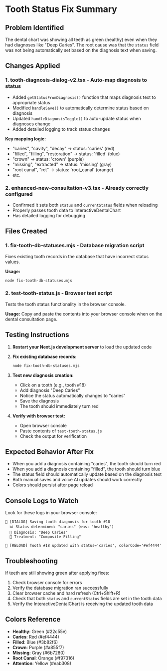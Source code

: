 # Tooth Status Fix Summary

## Problem Identified
The dental chart was showing all teeth as green (healthy) even when they had diagnoses like "Deep Caries". The root cause was that the `status` field was not being automatically set based on the diagnosis text when saving.

## Changes Applied

### 1. **tooth-diagnosis-dialog-v2.tsx** - Auto-map diagnosis to status
- Added `getStatusFromDiagnosis()` function that maps diagnosis text to appropriate status
- Modified `handleSave()` to automatically determine status based on diagnosis
- Updated `handleDiagnosisToggle()` to auto-update status when diagnoses change
- Added detailed logging to track status changes

**Key mapping logic:**
- "caries", "cavity", "decay" → status: 'caries' (red)
- "filled", "filling", "restoration" → status: 'filled' (blue)
- "crown" → status: 'crown' (purple)
- "missing", "extracted" → status: 'missing' (gray)
- "root canal", "rct" → status: 'root_canal' (orange)
- etc.

### 2. **enhanced-new-consultation-v3.tsx** - Already correctly configured
- Confirmed it sets both `status` and `currentStatus` fields when reloading
- Properly passes tooth data to InteractiveDentalChart
- Has detailed logging for debugging

## Files Created

### 1. **fix-tooth-db-statuses.mjs** - Database migration script
Fixes existing tooth records in the database that have incorrect status values.

**Usage:**
```bash
node fix-tooth-db-statuses.mjs
```

### 2. **test-tooth-status.js** - Browser test script
Tests the tooth status functionality in the browser console.

**Usage:**
Copy and paste the contents into your browser console when on the dental consultation page.

## Testing Instructions

1. **Restart your Next.js development server** to load the updated code

2. **Fix existing database records:**
   ```bash
   node fix-tooth-db-statuses.mjs
   ```

3. **Test new diagnosis creation:**
   - Click on a tooth (e.g., tooth #18)
   - Add diagnosis "Deep Caries"
   - Notice the status automatically changes to "caries"
   - Save the diagnosis
   - The tooth should immediately turn red

4. **Verify with browser test:**
   - Open browser console
   - Paste contents of `test-tooth-status.js`
   - Check the output for verification

## Expected Behavior After Fix

- When you add a diagnosis containing "caries", the tooth should turn red
- When you add a diagnosis containing "filled", the tooth should turn blue
- The status field should automatically update based on the diagnosis text
- Both manual saves and voice AI updates should work correctly
- Colors should persist after page reload

## Console Logs to Watch

Look for these logs in your browser console:
```
🔨 [DIALOG] Saving tooth diagnosis for tooth #18
  📊 Status determined: "caries" (was: "healthy")
  🦷 Diagnosis: "Deep Caries"
  💉 Treatment: "Composite Filling"

🔄 [RELOAD] Tooth #18 updated with status='caries', colorCode='#ef4444'
```

## Troubleshooting

If teeth are still showing green after applying fixes:

1. Check browser console for errors
2. Verify the database migration ran successfully
3. Clear browser cache and hard refresh (Ctrl+Shift+R)
4. Check that both `status` and `currentStatus` fields are set in the tooth data
5. Verify the InteractiveDentalChart is receiving the updated tooth data

## Colors Reference

- **Healthy**: Green (#22c55e)
- **Caries**: Red (#ef4444)
- **Filled**: Blue (#3b82f6)
- **Crown**: Purple (#a855f7)
- **Missing**: Gray (#6b7280)
- **Root Canal**: Orange (#f97316)
- **Attention**: Yellow (#eab308)